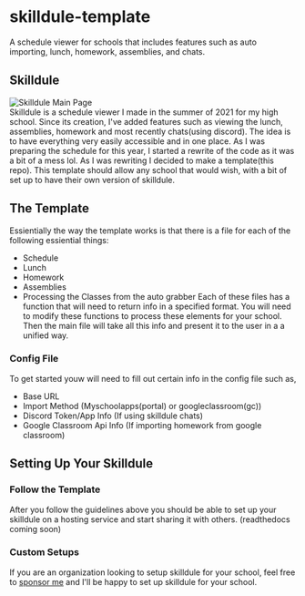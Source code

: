 # skilldule-template
 A schedule viewer for schools that includes features such as auto importing, lunch, homework, assemblies, and chats.

## Skilldule

![Skilldule Main Page](https://i.ibb.co/YkHrssR/image.png)<br/>
Skilldule is a schedule viewer I made in the summer of 2021 for my high school. Since its creation, I've added features such as viewing the lunch, assemblies, homework and most recently chats(using discord). The idea is to have everything very easily accessible and in one place. As I was preparing the schedule for this year, I started a rewrite of the code as it was a bit of a mess lol. As I was rewriting I decided to make a template(this repo). This template should allow any school that would wish, with a bit of set up to have their own version of skilldule. 



## The Template
Essientially the way the template works is that there is a file for each of the following essiential things:
- Schedule
- Lunch
- Homework
- Assemblies
- Processing the Classes from the auto grabber
Each of these files has a function that will need to return info in a specified format.
You will need to modify these functions to process these elements for your school.
Then the main file will take all this info and present it to the user in a a unified way.

### Config File
To get started youw will need to fill out certain info in the config file such as,
- Base URL
- Import Method (Myschoolapps(portal) or googleclassroom(gc))
- Discord Token/App Info (If using skilldule chats)
- Google Classroom Api Info (If importing homework from google classroom)

## Setting Up Your Skilldule
### Follow the Template
After you follow the guidelines above you should be able to set up your skilldule on a hosting service and start sharing it with others.
(readthedocs coming soon)
### Custom Setups
If you are an organization looking to setup skilldule for your school, feel free to [sponsor me](https://github.com/sponsors/js802025?frequency=one-time&sponsor=js802025) and I'll be happy to set up skilldule for your school.